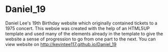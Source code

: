 # Daniel_19
Daniel Lee's 19th Birthday website which originally contained tickets to a 1975 concert. 
	This websie was created with the help of an HTML5UP template and used many of the elements already in the template to give the website a sense of progression to go from one part to the next.
	You can view website on http://kevintee117.github.io/Daniel_19
